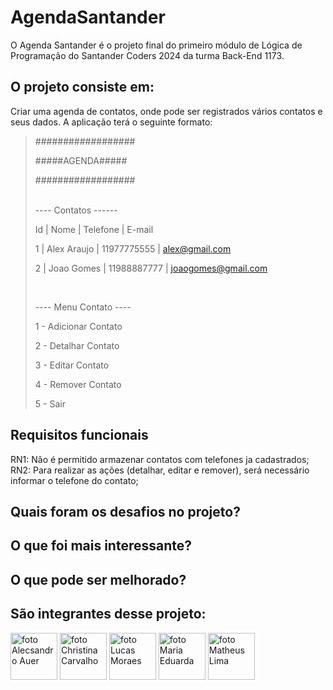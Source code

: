 # AgendaSantander


O Agenda Santander é o projeto final do primeiro módulo de Lógica de Programação do Santander Coders 2024 da turma Back-End 1173.

## O projeto consiste em:

Criar uma agenda de contatos, onde pode ser registrados vários contatos e seus dados. A aplicação terá o
seguinte formato:

>
>##################
> 
>#####AGENDA#####
> 
>##################
>
> 
> <br>
>---- Contatos ------
> 
>Id | Nome | Telefone | E-mail
> 
>1 | Alex Araujo | 11977775555 | alex@gmail.com
> 
>2 | Joao Gomes | 11988887777 | joaogomes@gmail.com
> 
> <br>
>
>----  Menu Contato ----
> 
>1 - Adicionar Contato
> 
>2 - Detalhar Contato
> 
>3 - Editar Contato
> 
>4 - Remover Contato
> 
>5 - Sair
> 
>


## Requisitos funcionais

RN1: Não é permitido armazenar contatos com telefones ja cadastrados; <br>
RN2: Para realizar as ações (detalhar, editar e remover), será necessário informar o telefone do contato;

## Quais foram os desafios no projeto?
## O que foi mais interessante?
## O que pode ser melhorado?

## São integrantes desse projeto:

[<img alt="foto Alecsandro Auer" height="75px" src="https://avatars.githubusercontent.com/u/54159302?v=4" width="75px"/>](https://github.com/aleschopf)
[<img alt="foto Christina Carvalho" height="75px" src="https://avatars.githubusercontent.com/u/175761726?v=4" width="75px"/>](https://github.com/ChristinaC-dev)
[<img alt="foto Lucas Moraes" height="75px" src="https://avatars.githubusercontent.com/u/106927402?v=4" width="75px"/>](https://github.com/lsmoraes16)
[<img alt="foto Maria Eduarda" height="75px" src="https://avatars.githubusercontent.com/u/134453107?v=4" width="75px"/>](https://github.com/mariaemrqs)
[<img alt="foto Matheus Lima" height="75px" src="https://avatars.githubusercontent.com/u/102155883?v=4" width="75px"/>](https://github.com/mathlimam)
